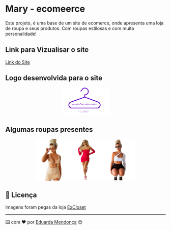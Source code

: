 # Mary - ecomeerce

Este projeto, é uma base de um site de ecomerce, onde apresenta uma loja de roupa e seus produtos.
Com roupas estilosas e com muita personalidade!

## Link para Vizualisar o site
[Link do Site](https://eduardamendonca.github.io/Mary-ecomerce/)

## Logo desenvolvida para o site
<div align="center">
<img src="/images/logo.png" width="30%"/>
</div>

## Algumas roupas presentes
<div align="center">
<img src="/images/saia_classy.png" width="20%"/>
<img src="/images/vestido_one.png" width="20%"/>
<img src="images/parte_de_cima.png" width="20%"/>
</div>

## 📄 Licença

Imagens foram pegas da loja [ExCloset](https://excloset11.com.br) 

---
⌨️ com ❤️ por [Eduarda Mendonça](https://gist.github.com/eduardamendonca) 😊
